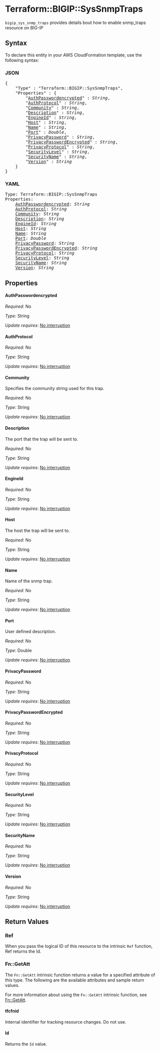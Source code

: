 # Terraform::BIGIP::SysSnmpTraps

`bigip_sys_snmp_traps` provides details bout how to enable snmp_traps resource on BIG-IP

## Syntax

To declare this entity in your AWS CloudFormation template, use the following syntax:

### JSON

<pre>
{
    "Type" : "Terraform::BIGIP::SysSnmpTraps",
    "Properties" : {
        "<a href="#authpasswordencrypted" title="AuthPasswordencrypted">AuthPasswordencrypted</a>" : <i>String</i>,
        "<a href="#authprotocol" title="AuthProtocol">AuthProtocol</a>" : <i>String</i>,
        "<a href="#community" title="Community">Community</a>" : <i>String</i>,
        "<a href="#description" title="Description">Description</a>" : <i>String</i>,
        "<a href="#engineid" title="EngineId">EngineId</a>" : <i>String</i>,
        "<a href="#host" title="Host">Host</a>" : <i>String</i>,
        "<a href="#name" title="Name">Name</a>" : <i>String</i>,
        "<a href="#port" title="Port">Port</a>" : <i>Double</i>,
        "<a href="#privacypassword" title="PrivacyPassword">PrivacyPassword</a>" : <i>String</i>,
        "<a href="#privacypasswordencrypted" title="PrivacyPasswordEncrypted">PrivacyPasswordEncrypted</a>" : <i>String</i>,
        "<a href="#privacyprotocol" title="PrivacyProtocol">PrivacyProtocol</a>" : <i>String</i>,
        "<a href="#securitylevel" title="SecurityLevel">SecurityLevel</a>" : <i>String</i>,
        "<a href="#securityname" title="SecurityName">SecurityName</a>" : <i>String</i>,
        "<a href="#version" title="Version">Version</a>" : <i>String</i>
    }
}
</pre>

### YAML

<pre>
Type: Terraform::BIGIP::SysSnmpTraps
Properties:
    <a href="#authpasswordencrypted" title="AuthPasswordencrypted">AuthPasswordencrypted</a>: <i>String</i>
    <a href="#authprotocol" title="AuthProtocol">AuthProtocol</a>: <i>String</i>
    <a href="#community" title="Community">Community</a>: <i>String</i>
    <a href="#description" title="Description">Description</a>: <i>String</i>
    <a href="#engineid" title="EngineId">EngineId</a>: <i>String</i>
    <a href="#host" title="Host">Host</a>: <i>String</i>
    <a href="#name" title="Name">Name</a>: <i>String</i>
    <a href="#port" title="Port">Port</a>: <i>Double</i>
    <a href="#privacypassword" title="PrivacyPassword">PrivacyPassword</a>: <i>String</i>
    <a href="#privacypasswordencrypted" title="PrivacyPasswordEncrypted">PrivacyPasswordEncrypted</a>: <i>String</i>
    <a href="#privacyprotocol" title="PrivacyProtocol">PrivacyProtocol</a>: <i>String</i>
    <a href="#securitylevel" title="SecurityLevel">SecurityLevel</a>: <i>String</i>
    <a href="#securityname" title="SecurityName">SecurityName</a>: <i>String</i>
    <a href="#version" title="Version">Version</a>: <i>String</i>
</pre>

## Properties

#### AuthPasswordencrypted

_Required_: No

_Type_: String

_Update requires_: [No interruption](https://docs.aws.amazon.com/AWSCloudFormation/latest/UserGuide/using-cfn-updating-stacks-update-behaviors.html#update-no-interrupt)

#### AuthProtocol

_Required_: No

_Type_: String

_Update requires_: [No interruption](https://docs.aws.amazon.com/AWSCloudFormation/latest/UserGuide/using-cfn-updating-stacks-update-behaviors.html#update-no-interrupt)

#### Community

Specifies the community string used for this trap.

_Required_: No

_Type_: String

_Update requires_: [No interruption](https://docs.aws.amazon.com/AWSCloudFormation/latest/UserGuide/using-cfn-updating-stacks-update-behaviors.html#update-no-interrupt)

#### Description

The port that the trap will be sent to.

_Required_: No

_Type_: String

_Update requires_: [No interruption](https://docs.aws.amazon.com/AWSCloudFormation/latest/UserGuide/using-cfn-updating-stacks-update-behaviors.html#update-no-interrupt)

#### EngineId

_Required_: No

_Type_: String

_Update requires_: [No interruption](https://docs.aws.amazon.com/AWSCloudFormation/latest/UserGuide/using-cfn-updating-stacks-update-behaviors.html#update-no-interrupt)

#### Host

The host the trap will be sent to.

_Required_: No

_Type_: String

_Update requires_: [No interruption](https://docs.aws.amazon.com/AWSCloudFormation/latest/UserGuide/using-cfn-updating-stacks-update-behaviors.html#update-no-interrupt)

#### Name

Name of the snmp trap.

_Required_: No

_Type_: String

_Update requires_: [No interruption](https://docs.aws.amazon.com/AWSCloudFormation/latest/UserGuide/using-cfn-updating-stacks-update-behaviors.html#update-no-interrupt)

#### Port

User defined description.

_Required_: No

_Type_: Double

_Update requires_: [No interruption](https://docs.aws.amazon.com/AWSCloudFormation/latest/UserGuide/using-cfn-updating-stacks-update-behaviors.html#update-no-interrupt)

#### PrivacyPassword

_Required_: No

_Type_: String

_Update requires_: [No interruption](https://docs.aws.amazon.com/AWSCloudFormation/latest/UserGuide/using-cfn-updating-stacks-update-behaviors.html#update-no-interrupt)

#### PrivacyPasswordEncrypted

_Required_: No

_Type_: String

_Update requires_: [No interruption](https://docs.aws.amazon.com/AWSCloudFormation/latest/UserGuide/using-cfn-updating-stacks-update-behaviors.html#update-no-interrupt)

#### PrivacyProtocol

_Required_: No

_Type_: String

_Update requires_: [No interruption](https://docs.aws.amazon.com/AWSCloudFormation/latest/UserGuide/using-cfn-updating-stacks-update-behaviors.html#update-no-interrupt)

#### SecurityLevel

_Required_: No

_Type_: String

_Update requires_: [No interruption](https://docs.aws.amazon.com/AWSCloudFormation/latest/UserGuide/using-cfn-updating-stacks-update-behaviors.html#update-no-interrupt)

#### SecurityName

_Required_: No

_Type_: String

_Update requires_: [No interruption](https://docs.aws.amazon.com/AWSCloudFormation/latest/UserGuide/using-cfn-updating-stacks-update-behaviors.html#update-no-interrupt)

#### Version

_Required_: No

_Type_: String

_Update requires_: [No interruption](https://docs.aws.amazon.com/AWSCloudFormation/latest/UserGuide/using-cfn-updating-stacks-update-behaviors.html#update-no-interrupt)

## Return Values

### Ref

When you pass the logical ID of this resource to the intrinsic `Ref` function, Ref returns the Id.

### Fn::GetAtt

The `Fn::GetAtt` intrinsic function returns a value for a specified attribute of this type. The following are the available attributes and sample return values.

For more information about using the `Fn::GetAtt` intrinsic function, see [Fn::GetAtt](https://docs.aws.amazon.com/AWSCloudFormation/latest/UserGuide/intrinsic-function-reference-getatt.html).

#### tfcfnid

Internal identifier for tracking resource changes. Do not use.

#### Id

Returns the <code>Id</code> value.

